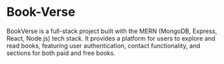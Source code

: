 # Book-Verse
BookVerse is a full-stack project built with the MERN (MongoDB, Express, React, Node.js) tech stack. It provides a platform for users to explore and read books, featuring user authentication, contact functionality, and sections for both paid and free books.
